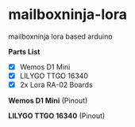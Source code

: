 # mailboxninja-lora
mailboxninja lora based arduino

**Parts List**

* [x] Wemos D1 Mini 
* [x] LILYGO TTGO 16340
* [x] 2x Lora RA-02 Boards

**Wemos D1 Mini** (Pinout)

**LILYGO TTGO 16340** (Pinout)

